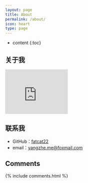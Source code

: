 ```yaml
---
layout: page
title: About
permalink: /about/
icon: heart
type: page
---
```


* content
{:toc}

## 关于我

<iframe src="https://githubbadge.appspot.com/fatcat22?s=1" style="border: 0;height: 142px;width: 200px;overflow: hidden;" frameBorder="0"></iframe>

## 联系我

* GitHub：[fatcat22](https://github.com/fatcat22)
* email：yangzhe.me@foxmail.com


## Comments

{% include comments.html %}
